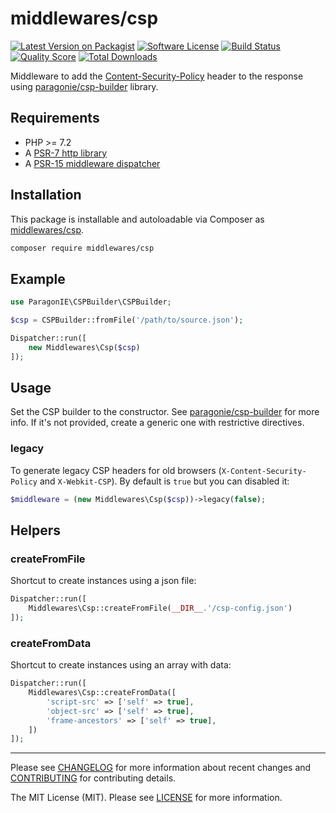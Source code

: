 # middlewares/csp

[![Latest Version on Packagist][ico-version]][link-packagist]
[![Software License][ico-license]](LICENSE)
[![Build Status][ico-travis]][link-travis]
[![Quality Score][ico-scrutinizer]][link-scrutinizer]
[![Total Downloads][ico-downloads]][link-downloads]

Middleware to add the [Content-Security-Policy](https://content-security-policy.com/) header to the response using [paragonie/csp-builder](https://github.com/paragonie/csp-builder) library.

## Requirements

* PHP >= 7.2
* A [PSR-7 http library](https://github.com/middlewares/awesome-psr15-middlewares#psr-7-implementations)
* A [PSR-15 middleware dispatcher](https://github.com/middlewares/awesome-psr15-middlewares#dispatcher)

## Installation

This package is installable and autoloadable via Composer as [middlewares/csp](https://packagist.org/packages/middlewares/csp).

```sh
composer require middlewares/csp
```

## Example

```php
use ParagonIE\CSPBuilder\CSPBuilder;

$csp = CSPBuilder::fromFile('/path/to/source.json');

Dispatcher::run([
    new Middlewares\Csp($csp)
]);
```

## Usage

Set the CSP builder to the constructor. See [paragonie/csp-builder](https://github.com/paragonie/csp-builder) for more info. If it's not provided, create a generic one with restrictive directives.

### legacy

To generate legacy CSP headers for old browsers (`X-Content-Security-Policy` and `X-Webkit-CSP`). By default is `true` but you can disabled it:

```php
$middleware = (new Middlewares\Csp($csp))->legacy(false);
```

## Helpers

### createFromFile

Shortcut to create instances using a json file:

```php
Dispatcher::run([
    Middlewares\Csp::createFromFile(__DIR__.'/csp-config.json')
]);
```

### createFromData

Shortcut to create instances using an array with data:

```php
Dispatcher::run([
    Middlewares\Csp::createFromData([
        'script-src' => ['self' => true],
        'object-src' => ['self' => true],
        'frame-ancestors' => ['self' => true],
    ])
]);
```

---

Please see [CHANGELOG](CHANGELOG.md) for more information about recent changes and [CONTRIBUTING](CONTRIBUTING.md) for contributing details.

The MIT License (MIT). Please see [LICENSE](LICENSE) for more information.

[ico-version]: https://img.shields.io/packagist/v/middlewares/csp.svg?style=flat-square
[ico-license]: https://img.shields.io/badge/license-MIT-brightgreen.svg?style=flat-square
[ico-travis]: https://img.shields.io/travis/middlewares/csp/master.svg?style=flat-square
[ico-scrutinizer]: https://img.shields.io/scrutinizer/g/middlewares/csp.svg?style=flat-square
[ico-downloads]: https://img.shields.io/packagist/dt/middlewares/csp.svg?style=flat-square

[link-packagist]: https://packagist.org/packages/middlewares/csp
[link-travis]: https://travis-ci.org/middlewares/csp
[link-scrutinizer]: https://scrutinizer-ci.com/g/middlewares/csp
[link-downloads]: https://packagist.org/packages/middlewares/csp
